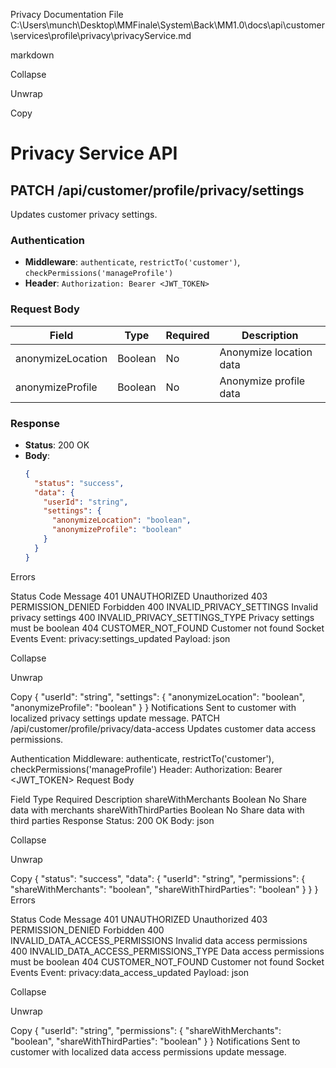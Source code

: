 Privacy Documentation File
C:\Users\munch\Desktop\MMFinale\System\Back\MM1.0\docs\api\customer\services\profile\privacy\privacyService.md

markdown

Collapse

Unwrap

Copy
# Privacy Service API

## PATCH /api/customer/profile/privacy/settings

Updates customer privacy settings.

### Authentication
- **Middleware**: `authenticate`, `restrictTo('customer')`, `checkPermissions('manageProfile')`
- **Header**: `Authorization: Bearer <JWT_TOKEN>`

### Request Body
| Field             | Type    | Required | Description                           |
|-------------------|---------|----------|---------------------------------------|
| anonymizeLocation | Boolean | No       | Anonymize location data               |
| anonymizeProfile  | Boolean | No       | Anonymize profile data                |

### Response
- **Status**: 200 OK
- **Body**:
  ```json
  {
    "status": "success",
    "data": {
      "userId": "string",
      "settings": {
        "anonymizeLocation": "boolean",
        "anonymizeProfile": "boolean"
      }
    }
  }
Errors

Status	Code	Message
401	UNAUTHORIZED	Unauthorized
403	PERMISSION_DENIED	Forbidden
400	INVALID_PRIVACY_SETTINGS	Invalid privacy settings
400	INVALID_PRIVACY_SETTINGS_TYPE	Privacy settings must be boolean
404	CUSTOMER_NOT_FOUND	Customer not found
Socket Events
Event: privacy:settings_updated
Payload:
json

Collapse

Unwrap

Copy
{
  "userId": "string",
  "settings": {
    "anonymizeLocation": "boolean",
    "anonymizeProfile": "boolean"
  }
}
Notifications
Sent to customer with localized privacy settings update message.
PATCH /api/customer/profile/privacy/data-access
Updates customer data access permissions.

Authentication
Middleware: authenticate, restrictTo('customer'), checkPermissions('manageProfile')
Header: Authorization: Bearer <JWT_TOKEN>
Request Body

Field	Type	Required	Description
shareWithMerchants	Boolean	No	Share data with merchants
shareWithThirdParties	Boolean	No	Share data with third parties
Response
Status: 200 OK
Body:
json

Collapse

Unwrap

Copy
{
  "status": "success",
  "data": {
    "userId": "string",
    "permissions": {
      "shareWithMerchants": "boolean",
      "shareWithThirdParties": "boolean"
    }
  }
}
Errors

Status	Code	Message
401	UNAUTHORIZED	Unauthorized
403	PERMISSION_DENIED	Forbidden
400	INVALID_DATA_ACCESS_PERMISSIONS	Invalid data access permissions
400	INVALID_DATA_ACCESS_PERMISSIONS_TYPE	Data access permissions must be boolean
404	CUSTOMER_NOT_FOUND	Customer not found
Socket Events
Event: privacy:data_access_updated
Payload:
json

Collapse

Unwrap

Copy
{
  "userId": "string",
  "permissions": {
    "shareWithMerchants": "boolean",
    "shareWithThirdParties": "boolean"
  }
}
Notifications
Sent to customer with localized data access permissions update message.